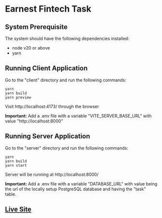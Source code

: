 # Earnest Fintech Task

## System Prerequisite

The system should have the following dependencies installed:

- node v20 or above
- yarn

## Running Client Application

Go to the "client" directory and run the following commands:

```
yarn
yarn build
yarn preview
```

Visit http://localhost:4173/ through the browser

**Important:** Add a .env file with a variable "VITE_SERVER_BASE_URL" with value "http://localhost:8000"

## Running Server Application

Go to the "server" directory and run the following commands:

```
yarn
yarn build
yarn start
```

Server will be running at http://localhost:8000/

**Important:** Add a .env file with a variable "DATABASE_URL" with value being the url of the locally setup PostgreSQL database and having the "task" table.

## [Live Site](https://earnest-fintech-task.vercel.app/)
